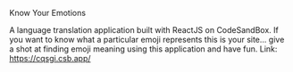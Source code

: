 Know Your Emotions

A language translation application built with ReactJS on CodeSandBox. If you want to know what a particular emoji represents this is your site... give a shot at finding emoji meaning using this application and have fun.
Link: https://cqsgi.csb.app/
